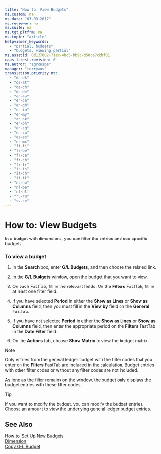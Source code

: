 ```yaml
---
title: "How to: View Budgets"
ms.custom: na
ms.date: "03-03-2017"
ms.reviewer: na
ms.suite: na
ms.tgt_pltfrm: na
ms.topic: "article"
helpviewer_keywords: 
  - "partial, budgets"
  - "budgets, viewing partial"
ms.assetid: 0d137802-71ac-4bc5-bb9b-d50ca7cbbf01
caps.latest.revision: 6
ms.author: "sgroespe"
manager: "terryaus"
translation.priority.ht: 
  - "da-dk"
  - "de-at"
  - "de-ch"
  - "de-de"
  - "en-au"
  - "en-ca"
  - "en-gb"
  - "en-in"
  - "en-my"
  - "en-nz"
  - "en-ph"
  - "en-sg"
  - "en-zw"
  - "es-es"
  - "es-mx"
  - "fi-fi"
  - "fr-be"
  - "fr-ca"
  - "fr-ch"
  - "fr-fr"
  - "is-is"
  - "it-ch"
  - "it-it"
  - "nb-no"
  - "nl-be"
  - "nl-nl"
  - "ru-ru"
  - "sv-se"
---
```

# How to: View Budgets
In a budget with dimensions, you can filter the entries and see specific budgets.  
  
### To view a budget  
  
1.  In the **Search** box, enter **G\/L Budgets**, and then choose the related link.  
  
2.  In the **G\/L Budgets** window, open the budget that you want to view.  
  
3.  On each FastTab, fill in the relevant fields. On the **Filters** FastTab, fill in at least one filter field.  
  
4.  If you have selected **Period** in either the **Show as Lines** or **Show as Columns** field, then you must fill in the **View by** field on the **General** FastTab.  
  
5.  If you have not selected **Period** in either the **Show as Lines** or **Show as Columns** field, then enter the appropriate period on the **Filters** FastTab in the **Date Filter** field.  
  
6.  On the **Actions** tab, choose **Show Matrix** to view the budget matrix.  
  
> [!NOTE]  
>  Only entries from the general ledger budget with the filter codes that you enter on the **Filters** FastTab are included in the calculation. Budget entries with other filter codes or without any filter codes are not included.  
>   
>  As long as the filter remains on the window, the budget only displays the budget entries with these filter codes.  
  
> [!TIP]  
>  If you want to modify the budget, you can modify the budget entries. Choose an amount to view the underlying general ledger budget entries.  
  
## See Also  
 [How to: Set Up New Budgets](../Finance/how-to-set-up-new-budgets.md)   
 [Dimension](assetId:///09a43eac-15fc-4036-9913-fe2b74a18bf3)   
 [Copy G\-L Budget](../Topic/\($%20B_96%20Copy%20G-L%20Budget%20$\).md)